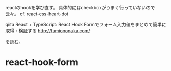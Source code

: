 reactのhookを学び直す。
具体的にはcheckboxがうまく行っていないので云々。
cf. react-css-heart-dot


qiita
React + TypeScript: React Hook Formでフォーム入力値をまとめて簡単に取得・検証する
http://fumiononaka.com/

を読む。
# react-hook-form
